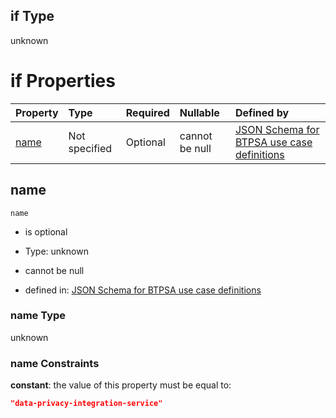 ## if Type

unknown

# if Properties

| Property      | Type          | Required | Nullable       | Defined by                                                                                                                                                                                                        |
| :------------ | :------------ | :------- | :------------- | :---------------------------------------------------------------------------------------------------------------------------------------------------------------------------------------------------------------- |
| [name](#name) | Not specified | Optional | cannot be null | [JSON Schema for BTPSA use case definitions](btpsa-usecase-properties-services-items-allof-1-then-allof-33-if-properties-name.md "undefined#/properties/services/items/allOf/1/then/allOf/33/if/properties/name") |

## name



`name`

*   is optional

*   Type: unknown

*   cannot be null

*   defined in: [JSON Schema for BTPSA use case definitions](btpsa-usecase-properties-services-items-allof-1-then-allof-33-if-properties-name.md "undefined#/properties/services/items/allOf/1/then/allOf/33/if/properties/name")

### name Type

unknown

### name Constraints

**constant**: the value of this property must be equal to:

```json
"data-privacy-integration-service"
```
